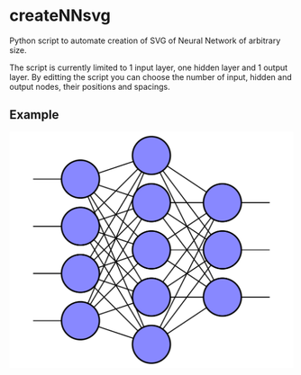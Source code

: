 # createNNsvg
Python script to automate creation of SVG of Neural Network of arbitrary size. 

The script is currently limited to 1 input layer, one hidden layer and 1 output layer. By editting the script you can choose the number of input, hidden and output nodes, their positions and spacings. 

## Example
![NN Example](./exampleNN.svg)
